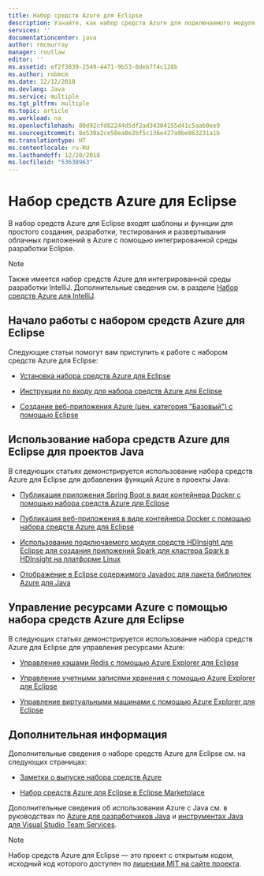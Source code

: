 ```yaml
---
title: Набор средств Azure для Eclipse
description: Узнайте, как набор средств Azure для подключаемого модуля Eclipse может помочь в создании и развертывании облачных приложений в Azure.
services: ''
documentationcenter: java
author: rmcmurray
manager: routlaw
editor: ''
ms.assetid: ef2f3839-2549-4471-9b53-0deb7f4c128b
ms.author: robmcm
ms.date: 12/12/2018
ms.devlang: Java
ms.service: multiple
ms.tgt_pltfrm: multiple
ms.topic: article
ms.workload: na
ms.openlocfilehash: 88d92cfd82244d5df2ad34304155d41c5aab0ee9
ms.sourcegitcommit: 8e530a2ce58ea0e2bf5c136e427a9be863231a1b
ms.translationtype: HT
ms.contentlocale: ru-RU
ms.lasthandoff: 12/20/2018
ms.locfileid: "53638963"
---
```

# <a name="azure-toolkit-for-eclipse"></a>Набор средств Azure для Eclipse

В набор средств Azure для Eclipse входят шаблоны и функции для простого создания, разработки, тестирования и развертывания облачных приложений в Azure с помощью интегрированной среды разработки Eclipse.

> [!NOTE]
> 
> Также имеется набор средств Azure для интегрированной среды разработки IntelliJ. Дополнительные сведения см. в разделе [Набор средств Azure для IntelliJ](../intellij/azure-toolkit-for-intellij.md).
> 

## <a name="get-started-with-the-azure-toolkit-for-eclipse"></a>Начало работы с набором средств Azure для Eclipse
Следующие статьи помогут вам приступить к работе с набором средств Azure для Eclipse:

* [Установка набора средств Azure для Eclipse](azure-toolkit-for-eclipse-installation.md)

* [Инструкции по входу для набора средств Azure для Eclipse](azure-toolkit-for-eclipse-sign-in-instructions.md)

* [Создание веб-приложения Azure (цен. категория "Базовый") с помощью Eclipse](azure-toolkit-for-eclipse-create-hello-world-web-app.md)

## <a name="use-the-azure-toolkit-for-eclipse-with-your-java-projects"></a>Использование набора средств Azure для Eclipse для проектов Java
В следующих статьях демонстрируется использование набора средств Azure для Eclipse для добавления функций Azure в проекты Java:

* [Публикация приложения Spring Boot в виде контейнера Docker с помощью набора средств Azure для Eclipse](azure-toolkit-for-eclipse-publish-spring-boot-docker-app.md)

* [Публикация веб-приложения в виде контейнера Docker с помощью набора средств Azure для Eclipse](azure-toolkit-for-eclipse-publish-as-docker-container.md)

* [Использование подключаемого модуля средств HDInsight для Eclipse для создания приложений Spark для кластера Spark в HDInsight на платформе Linux](/azure/hdinsight/hdinsight-apache-spark-eclipse-tool-plugin)

* [Отображение в Eclipse содержимого Javadoc для пакета библиотек Azure для Java](azure-toolkit-for-eclipse-displaying-javadoc-content-for-azure-libraries.md)

## <a name="manage-azure-resources-using-the-azure-toolkit-for-eclipse"></a>Управление ресурсами Azure с помощью набора средств Azure для Eclipse
В следующих статьях демонстрируется использование набора средств Azure для Eclipse для управления ресурсами Azure:

* [Управление кэшами Redis с помощью Azure Explorer для Eclipse](azure-toolkit-for-eclipse-managing-redis-caches-using-azure-explorer.md)

* [Управление учетными записями хранения с помощью Azure Explorer для Eclipse](azure-toolkit-for-eclipse-managing-storage-accounts-using-azure-explorer.md)

* [Управление виртуальными машинами с помощью Azure Explorer для Eclipse](azure-toolkit-for-eclipse-managing-virtual-machines-using-azure-explorer.md)

## <a name="next-steps"></a>Дополнительная информация

Дополнительные сведения о наборе средств Azure для Eclipse см. на следующих страницах:

* [Заметки о выпуске набора средств Azure](https://github.com/Microsoft/azure-tools-for-java/releases)

* [Набор средств Azure для Eclipse в Eclipse Marketplace](http://marketplace.eclipse.org/content/azure-toolkit-eclipse)

Дополнительные сведения об использовании Azure с Java см. в руководствах по [Azure для разработчиков Java](https://docs.microsoft.com/java/azure/) и [инструментах Java для Visual Studio Team Services](/azure/devops/java/).

<!-- [!INCLUDE [azure-toolkit-for-eclipse-additional-resources](../includes/azure-toolkit-for-eclipse-additional-resources.md)] -->

> [!NOTE]
> 
> Набор средств Azure для Eclipse — это проект с открытым кодом, исходный код которого доступен по [лицензии MIT на сайте проекта](https://github.com/microsoft/azure-tools-for-java).
> 

<!-- URL List -->

[Azure for Java Developers]: https://docs.microsoft.com/java/azure

<!-- Temporarily Deprecated URLs -->

<!-- [Deploying large deployments](azure-toolkit-for-eclipse-deploying-large-deployments.md) -->
<!-- [How to Maintain Session Data with Session Affinity]: http://go.microsoft.com/fwlink/?LinkID=699539 -->
<!-- [How to Use Co-located Caching]: http://go.microsoft.com/fwlink/?LinkID=699542 -->
<!-- [How to Use Dedicated Caching]: http://go.microsoft.com/fwlink/?LinkID=699543 -->
<!-- [How to Use JMS with AMQP 1.0 in Azure with Eclipse]: http://go.microsoft.com/fwlink/?LinkID=699544 -->
<!-- [How to Use SSL Offloading]: http://go.microsoft.com/fwlink/?LinkID=699545 -->
<!-- [SSL Offloading]: http://go.microsoft.com/fwlink/?LinkID=699549 -->
<!-- [Using the Azure Service Runtime Library in JSP]: http://go.microsoft.com/fwlink/?LinkID=699551 -->
<!-- [How to Authenticate Web Users with Azure Access Control Service Using Eclipse]: /azure/active-directory/active-directory-java-authenticate-users-access-control-eclipse.md -->
<!-- [Debug a Java Web App on Azure in Eclipse]: /azure/app-service-web/app-service-web-debug-java-web-app-in-eclipse.md -->
<!-- [Debugging Azure Applications in Eclipse]: azure-toolkit-for-eclipse-debugging-azure-applications.md -->

<!-- Legacy MSDN URL = https://msdn.microsoft.com/library/azure/hh694271.aspx -->
